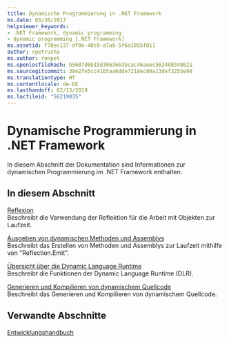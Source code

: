 ```yaml
---
title: Dynamische Programmierung in .NET Framework
ms.date: 03/30/2017
helpviewer_keywords:
- .NET Framework, dynamic programming
- dynamic programming [.NET Framework]
ms.assetid: f78ec137-df0e-48c9-a7a0-5f6a1055f011
author: rpetrusha
ms.author: ronpet
ms.openlocfilehash: b5607d6b1583063663bcac46aeec563408348621
ms.sourcegitcommit: 30e2fe5cc4165aa6dde7218ec80a13def3255e98
ms.translationtype: HT
ms.contentlocale: de-DE
ms.lasthandoff: 02/13/2019
ms.locfileid: "56219035"
---
```

# <a name="dynamic-programming-in-the-net-framework"></a>Dynamische Programmierung in .NET Framework
In diesem Abschnitt der Dokumentation sind Informationen zur dynamischen Programmierung im .NET Framework enthalten.  
  
## <a name="in-this-section"></a>In diesem Abschnitt  
 [Reflexion](../../../docs/framework/reflection-and-codedom/reflection.md)  
 Beschreibt die Verwendung der Reflektion für die Arbeit mit Objekten zur Laufzeit.  
  
 [Ausgeben von dynamischen Methoden und Assemblys](../../../docs/framework/reflection-and-codedom/emitting-dynamic-methods-and-assemblies.md)  
 Beschreibt das Erstellen von Methoden und Assemblys zur Laufzeit mithilfe von "Reflection.Emit".  
  
 [Übersicht über die Dynamic Language Runtime](../../../docs/framework/reflection-and-codedom/dynamic-language-runtime-overview.md)  
 Beschreibt die Funktionen der Dynamic Language Runtime (DLR).  
  
 [Generieren und Kompilieren von dynamischem Quellcode](../../../docs/framework/reflection-and-codedom/dynamic-source-code-generation-and-compilation.md)  
 Beschreibt das Generieren und Kompilieren von dynamischem Quellcode.  
  
## <a name="related-sections"></a>Verwandte Abschnitte  
 [Entwicklungshandbuch](../../../docs/framework/development-guide.md)  
  
